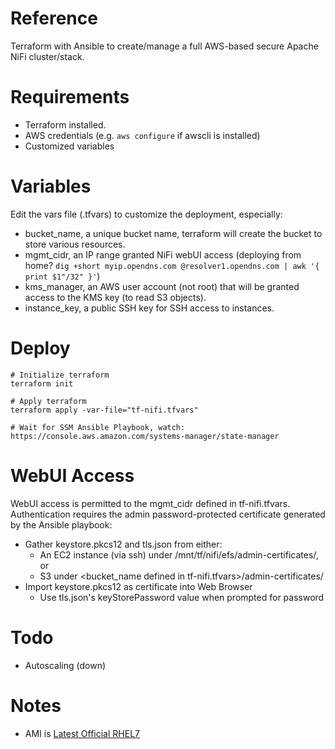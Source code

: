 # Reference
Terraform with Ansible to create/manage a full AWS-based secure Apache NiFi cluster/stack.

# Requirements
- Terraform installed.
- AWS credentials (e.g. `aws configure` if awscli is installed)
- Customized variables

# Variables
Edit the vars file (.tfvars) to customize the deployment, especially:
- bucket_name, a unique bucket name, terraform will create the bucket to store various resources.
- mgmt_cidr, an IP range granted NiFi webUI access (deploying from home? `dig +short myip.opendns.com @resolver1.opendns.com | awk '{ print $1"/32" }'`)
- kms_manager, an AWS user account (not root) that will be granted access to the KMS key (to read S3 objects).
- instance_key, a public SSH key for SSH access to instances.

# Deploy
```
# Initialize terraform
terraform init

# Apply terraform
terraform apply -var-file="tf-nifi.tfvars"

# Wait for SSM Ansible Playbook, watch:
https://console.aws.amazon.com/systems-manager/state-manager
```

# WebUI Access
WebUI access is permitted to the mgmt_cidr defined in tf-nifi.tfvars. Authentication requires the admin password-protected certificate generated by the Ansible playbook:
- Gather keystore.pkcs12 and tls.json from either:
  - An EC2 instance (via ssh) under /mnt/tf/nifi/efs/admin-certificates/, or
  - S3 under <bucket_name defined in tf-nifi.tfvars>/admin-certificates/
- Import keystore.pkcs12 as certificate into Web Browser
  - Use tls.json's keyStorePassword value when prompted for password

# Todo
- Autoscaling (down)

# Notes
- AMI is [Latest Official RHEL7](https://access.redhat.com/solutions/15356)
